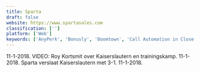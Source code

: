 ```yaml
---
title: Sparta
draft: false 
website: https://www.spartasales.com
classification: ['']
platform: ['Web']
keywords: ['AnyPerk', 'Bonusly', 'Boomtown', 'Call Automation in Close.io', 'Close', 'Cold Email Analyzer by Mailshake', 'GetBadges', 'HR Cloud Workmates', 'Hoopla', 'IBM TRIRIGA', 'IXACT Contact Real Estate CRM', 'Motivosity', 'Pickle CRM', 'Recognize', 'Releans', 'SalesWise', 'SalesforceIQ', 'Sonar', 'Thank You Harry', 'Top Producer', 'Velocify Lead Manager', 'YouEarnedIt']
---
```

11-1-2018. VIDEO: Roy Kortsmit over Kaiserslautern en trainingskamp. 11-1-2018. Sparta verslaat Kaiserslautern met 3-1. 11-1-2018.